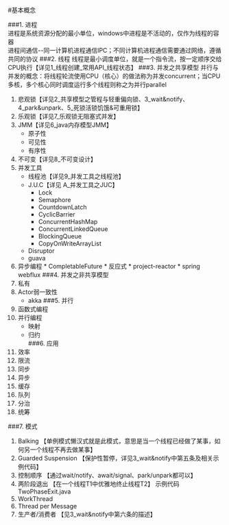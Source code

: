 #基本概念

###1. 进程  
进程是系统资源分配的最小单位，windows中进程是不活动的，仅作为线程的容器  
进程间通信--同一计算机进程通信IPC；不同计算机进程通信需要通过网络，遵循共同的协议
###2. 线程
线程是最小调度单位，就是一个指令流，按一定顺序交给CPU执行【详见1_线程创建_常用API_线程状态】
###3. 并发之共享模型
并行与并发的概念：将线程轮流使用CPU（核心）的做法称为并发concurrent；当CPU多核，多个核心同时调度运行多个线程则称之为并行parallel
1. 悲观锁【详见2_共享模型之管程与轻重偏向锁、3_wait&notify、4_park&unpark、5_死锁活锁饥饿&可重用锁】
2. 乐观锁【详见7_乐观锁无阻塞式并发】
3. JMM【详见6_java内存模型JMM】
    * 原子性
    * 可见性
    * 有序性
4. 不可变【详见8_不可变设计】
5. 并发工具 
    * 线程池【详见9_并发工具之线程池】
    * J.U.C【详见 A_并发工具之JUC】
        * Lock
        * Semaphore
        * CountdownLatch
        * CyclicBarrier
        * ConcurrentHashMap
        * ConcurrentLinkedQueue
        * BlockingQueue
        * CopyOnWriteArrayList
    * Disruptor
    * guava
6. 异步编程
        * CompletableFuture
        * 反应式
            * project-reactor
            * spring webflux
###4. 并发之非共享模型
1. 私有
2. Actor弱一致性
    * akka
###5. 并行
1. 函数式编程
2. 并行编程
    * 映射
    * 归约         
###6. 应用
1. 效率
2. 限流
3. 同步
4. 异步
5. 缓存
6. 队列
7. 分治
8. 统筹

###7. 模式
1. Balking
    【单例模式懒汉式就是此模式，意思是当一个线程已经做了某事，如何另一个线程不再去做某事】
2. Guarded Suspension
    【保护性暂停，详见3_wait&notify中第五条及相关示例代码】
3. 控制顺序
    【通过wait/notify、await/signal、park/unpark都可以】
4. 两阶段退出
    【在一个线程T1中优雅地终止线程T2】
    示例代码TwoPhaseExit.java
5. WorkThread
6. Thread per Message
7. 生产者/消费者
    【见3_wait&notify中第六条的描述】